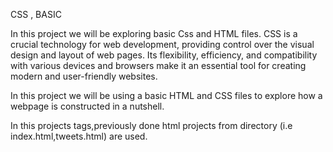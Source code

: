 CSS , BASIC

In this project we will be exploring basic Css and HTML files.
CSS is a crucial technology for web development, providing control over the visual design and layout of web pages. Its flexibility, efficiency, and compatibility with various devices and browsers make it an essential tool for creating modern and user-friendly websites.

In this project we will be using a basic HTML and CSS files to explore how a webpage is constructed in a nutshell.

In this projects tags,previously done html projects from directory (i.e index.html,tweets.html) are used.
